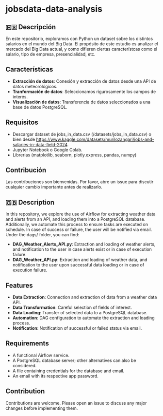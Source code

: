 # jobsdata-data-analysis
## 🇪🇸 Descripción
En este repositorio, exploramos con Python un dataset sobre los distintos salarios en el mundo del Big Data. El propósito de este estudio es analizar el mercado del Big Data actual, y como difieren ciertas característcas como el salario, tipo de empresa, presencialidad, etc.

## Características
- **Extracción de datos**: Conexión y extracción de datos desde una API de datos meteorológicos.
- **Tranformación de datos**: Seleccionamos rigurosamente los campos de interés.
- **Visualización de datos**: Transferencia de datos seleccionados a una base de datos PostgreSQL.

## Requisitos
- Descargar dataset de jobs_in_data.csv (/datasets/jobs_in_data.csv) o bien desde https://www.kaggle.com/datasets/murilozangari/jobs-and-salaries-in-data-field-2024.
- Jupyter Notebook o Google Colab.
- Librerias (matplotlib, seaborn, plotly.express, pandas, numpy)

## Contribución
Las contribuciones son bienvenidas. Por favor, abre un issue para discutir cualquier cambio importante antes de realizarlo.

## 🇬🇧 Description
In this repository, we explore the use of Airflow for extracting weather data and alerts from an API, and loading them into a PostgreSQL database. Additionally, we automate this process to ensure tasks are executed on schedule. In case of success or failure, the user will be notified via email. Under the dags/ folder, you can find:
- **DAG_Weather_Alerts_API.py**: Extraction and loading of weather alerts, and notification to the user in case alerts exist or in case of execution failure.
- **DAG_Weather_API.py**: Extraction and loading of weather data, and notification to the user upon successful data loading or in case of execution failure.

## Features
- **Data Extraction**: Connection and extraction of data from a weather data API.
- **Data Transformation**: Careful selection of fields of interest.
- **Data Loading**: Transfer of selected data to a PostgreSQL database.
- **Automation**: DAG configuration to automate the extraction and loading process.
- **Notification**: Notification of successful or failed status via email.

## Requirements
- A functional Airflow service.
- A PostgreSQL database server; other alternatives can also be considered.
- A file containing credentials for the database and email.
- An email with its respective app password.

## Contribution
Contributions are welcome. Please open an issue to discuss any major changes before implementing them.
